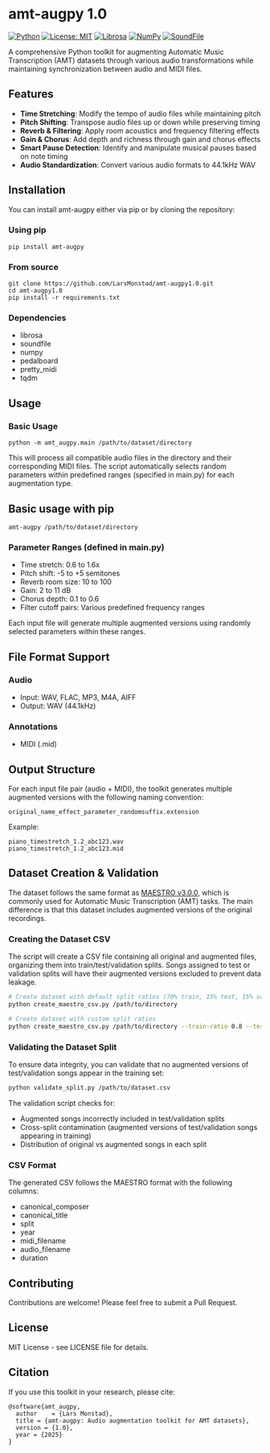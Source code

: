 # amt-augpy 1.0

[![Python](https://img.shields.io/badge/python-3.8%2B-blue.svg)](https://www.python.org)
[![License: MIT](https://img.shields.io/badge/License-MIT-yellow.svg)](https://opensource.org/licenses/MIT)
[![Librosa](https://img.shields.io/badge/librosa-0.10.1-green.svg)](https://librosa.org/)
[![NumPy](https://img.shields.io/badge/numpy-1.24.0-blue.svg)](https://numpy.org)
[![SoundFile](https://img.shields.io/badge/soundfile-0.12.1-red.svg)](https://python-soundfile.readthedocs.io/)

A comprehensive Python toolkit for augmenting Automatic Music Transcription (AMT) datasets through various audio transformations while maintaining synchronization between audio and MIDI files.

## Features

- **Time Stretching**: Modify the tempo of audio files while maintaining pitch
- **Pitch Shifting**: Transpose audio files up or down while preserving timing
- **Reverb & Filtering**: Apply room acoustics and frequency filtering effects
- **Gain & Chorus**: Add depth and richness through gain and chorus effects
- **Smart Pause Detection**: Identify and manipulate musical pauses based on note timing
- **Audio Standardization**: Convert various audio formats to 44.1kHz WAV

## Installation

You can install amt-augpy either via pip or by cloning the repository:

### Using pip

    pip install amt-augpy

### From source

    git clone https://github.com/LarsMonstad/amt-augpy1.0.git
    cd amt-augpy1.0
    pip install -r requirements.txt

### Dependencies
- librosa
- soundfile
- numpy
- pedalboard
- pretty_midi
- tqdm

## Usage

### Basic Usage

    python -m amt_augpy.main /path/to/dataset/directory

This will process all compatible audio files in the directory and their corresponding MIDI files. The script automatically selects random parameters within predefined ranges (specified in main.py) for each augmentation type.

## Basic usage with pip 

	amt-augpy /path/to/dataset/directory

### Parameter Ranges (defined in main.py)

- Time stretch: 0.6 to 1.6x
- Pitch shift: -5 to +5 semitones
- Reverb room size: 10 to 100
- Gain: 2 to 11 dB
- Chorus depth: 0.1 to 0.6
- Filter cutoff pairs: Various predefined frequency ranges

Each input file will generate multiple augmented versions using randomly selected parameters within these ranges.

## File Format Support

### Audio
- Input: WAV, FLAC, MP3, M4A, AIFF 
- Output: WAV (44.1kHz)

### Annotations
- MIDI (.mid)

## Output Structure

For each input file pair (audio + MIDI), the toolkit generates multiple augmented versions with the following naming convention:

    original_name_effect_parameter_randomsuffix.extension

Example:

    piano_timestretch_1.2_abc123.wav
    piano_timestretch_1.2_abc123.mid

## Dataset Creation & Validation

The dataset follows the same format as [MAESTRO v3.0.0](https://magenta.tensorflow.org/datasets/maestro), which is commonly used for Automatic Music Transcription (AMT) tasks. The main difference is that this dataset includes augmented versions of the original recordings.

### Creating the Dataset CSV

The script will create a CSV file containing all original and augmented files, organizing them into train/test/validation splits. Songs assigned to test or validation splits will have their augmented versions excluded to prevent data leakage.

```bash
# Create dataset with default split ratios (70% train, 15% test, 15% validation)
python create_maestro_csv.py /path/to/directory

# Create dataset with custom split ratios
python create_maestro_csv.py /path/to/directory --train-ratio 0.8 --test-ratio 0.1 --validation-ratio 0.1
```

### Validating the Dataset Split

To ensure data integrity, you can validate that no augmented versions of test/validation songs appear in the training set:

```bash
python validate_split.py /path/to/dataset.csv
```

The validation script checks for:
- Augmented songs incorrectly included in test/validation splits
- Cross-split contamination (augmented versions of test/validation songs appearing in training)
- Distribution of original vs augmented songs in each split

### CSV Format

The generated CSV follows the MAESTRO format with the following columns:
- canonical_composer
- canonical_title 
- split
- year
- midi_filename
- audio_filename
- duration

## Contributing

Contributions are welcome! Please feel free to submit a Pull Request.

## License

MIT License - see LICENSE file for details.

## Citation

If you use this toolkit in your research, please cite:

    @software{amt_augpy,
      author    = {Lars Monstad},
      title = {amt-augpy: Audio augmentation toolkit for AMT datasets},
      version = {1.0},
      year = {2025}
    }
